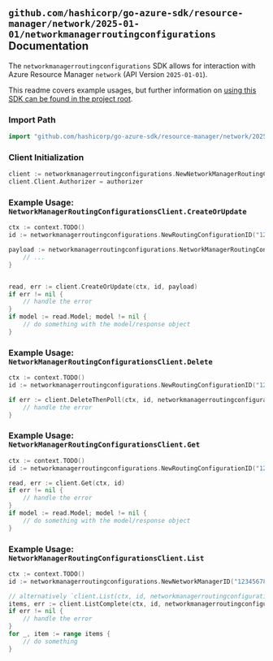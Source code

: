 
## `github.com/hashicorp/go-azure-sdk/resource-manager/network/2025-01-01/networkmanagerroutingconfigurations` Documentation

The `networkmanagerroutingconfigurations` SDK allows for interaction with Azure Resource Manager `network` (API Version `2025-01-01`).

This readme covers example usages, but further information on [using this SDK can be found in the project root](https://github.com/hashicorp/go-azure-sdk/tree/main/docs).

### Import Path

```go
import "github.com/hashicorp/go-azure-sdk/resource-manager/network/2025-01-01/networkmanagerroutingconfigurations"
```


### Client Initialization

```go
client := networkmanagerroutingconfigurations.NewNetworkManagerRoutingConfigurationsClientWithBaseURI("https://management.azure.com")
client.Client.Authorizer = authorizer
```


### Example Usage: `NetworkManagerRoutingConfigurationsClient.CreateOrUpdate`

```go
ctx := context.TODO()
id := networkmanagerroutingconfigurations.NewRoutingConfigurationID("12345678-1234-9876-4563-123456789012", "example-resource-group", "networkManagerName", "routingConfigurationName")

payload := networkmanagerroutingconfigurations.NetworkManagerRoutingConfiguration{
	// ...
}


read, err := client.CreateOrUpdate(ctx, id, payload)
if err != nil {
	// handle the error
}
if model := read.Model; model != nil {
	// do something with the model/response object
}
```


### Example Usage: `NetworkManagerRoutingConfigurationsClient.Delete`

```go
ctx := context.TODO()
id := networkmanagerroutingconfigurations.NewRoutingConfigurationID("12345678-1234-9876-4563-123456789012", "example-resource-group", "networkManagerName", "routingConfigurationName")

if err := client.DeleteThenPoll(ctx, id, networkmanagerroutingconfigurations.DefaultDeleteOperationOptions()); err != nil {
	// handle the error
}
```


### Example Usage: `NetworkManagerRoutingConfigurationsClient.Get`

```go
ctx := context.TODO()
id := networkmanagerroutingconfigurations.NewRoutingConfigurationID("12345678-1234-9876-4563-123456789012", "example-resource-group", "networkManagerName", "routingConfigurationName")

read, err := client.Get(ctx, id)
if err != nil {
	// handle the error
}
if model := read.Model; model != nil {
	// do something with the model/response object
}
```


### Example Usage: `NetworkManagerRoutingConfigurationsClient.List`

```go
ctx := context.TODO()
id := networkmanagerroutingconfigurations.NewNetworkManagerID("12345678-1234-9876-4563-123456789012", "example-resource-group", "networkManagerName")

// alternatively `client.List(ctx, id, networkmanagerroutingconfigurations.DefaultListOperationOptions())` can be used to do batched pagination
items, err := client.ListComplete(ctx, id, networkmanagerroutingconfigurations.DefaultListOperationOptions())
if err != nil {
	// handle the error
}
for _, item := range items {
	// do something
}
```
